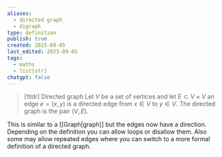 ```yaml
---
aliases:
  - directed graph
  - digraph
type: definition
publish: true
created: 2023-09-05
last_edited: 2023-09-05
tags:
  - maths
  - list[str]
chatgpt: false
---
```

> [!tldr] Directed graph
> Let $V$ be a set of vertices and let $E \subset V \times V$ an edge $e = (x,y)$ is a directed edge from $x \in V$ to $y \in V$. The directed graph is the pair $(V,E)$.

This is similar to a [[Graph|graph]] but the edges now have a direction. Depending on the definition you can allow loops or disallow them. Also some may allow repeated edges where you can switch to a more formal definition of a directed graph.